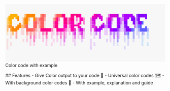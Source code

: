 
<img src="https://github.com/basu021/colorcode/blob/master/logo/main.png"><br>
Color code with example
</p>
## Features
 - Give Color output to your code 🎨
 - Universal color codes 🗺️
 - With background color codes 🤗
 - With example, explanation and guide
